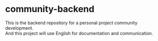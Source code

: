 # community-backend
This is the backend repository for a personal project community development.  
And this project will use English for documentation and communication.